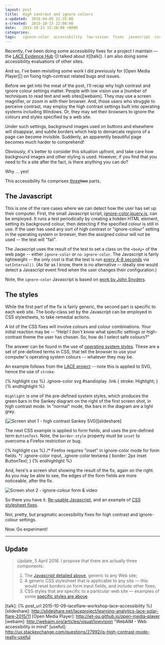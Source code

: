 ```yaml
---
layout: post
title:  High contrast and ignore colours
x-updated:  2016-04-05 21:35:00
x-created:  2015-10-15 22:00:00
date:   2015-10-23 15:20:00 +0000
categories:
tags:   ignore-color  accessibility  low-vision  fixes  javascript  css  ouplayer  LACE
---
```




Recently, I've been doing some accessibility fixes for a project I maintain
— the [LACE Evidence Hub][] ([I talked about it][talk]).
I am also doing some accessibility evaluations of other sites.

And so, I've been revisiting some work I did previously for [Open Media Player][]
on fixing high-contrast related bugs and issues.

<!--more-->

Before we get into the meat of the post, I'll recap why high contrast and ignore colour settings matter.
People with low vision use a [number of techniques to read text and web sites][webaim].
They may use a screen magnifier, or zoom in with their browser.
And, those users who struggle to perceive contrast, may employ the high contrast settings built into operating systems including Windows.
Or, they may set their browsers to ignore the colours and styles specified by a web site.

Under such settings, background images used on buttons and elsewhere will disappear, and subtle borders which help to demarcate regions of a page can become invisible.
Suddenly, an apparently beautiful page becomes much harder to comprehend!

Obviously, it's better to consider this situation upfront, and take care how background images and other styling is used.
However, if you find that you need to fix a site after the fact, is there anything you can do?

Why ... yes!

This accessibility fix comprises [<ins>three</ins>][update]<del>two</del> parts.

## The Javascript

This is one of the rare cases where we can detect how the user has set up their computer.
First, the small Javascript script, [ignore-color.jquery.js][js], can be employed.
It runs a test periodically by creating a hidden HTML element, setting its
background colour, then detecting if the specified colour is still in use.
If the user has used any sort of high contrast or "ignore-colour" setting in the operating
system or browser, then the assigned colour will not be used -- the test will "fail".

The Javascript uses the result of the test to set a class on the `<body>` of the web page --
either `ignore-color` or `no-ignore-color`. The Javascript is fairly lightweight --
the only cost is that the test is run [every 4-8 seconds][tag-int] via `setInterval()`.
(As far as I know, there is no alternative -- ideally one would detect a Javascript event fired when the user changes their configuration.)

Note, the `ignore-color` Javascript is based on [work by John Snyders][snyders].

## The styles

While the first part of the fix is fairly generic, the second part is specific to each web site.
The body-class set by the Javascript can be employed in CSS stylesheets, to take remedial actions.

A lot of the CSS fixes will involve colours and colour combinations. Your initial reaction
may be -- “Help! I don't know what specific settings or high-contrast theme the user has
chosen. So, how do I select safe colours?”

The answer can be found in the use of [operating system styles][sitepoint].
These are a set of pre-defined terms in CSS, that tell the browser to use your
computer's operating system colours -- whatever they may be.


An example follows from the [LACE project][css] --
note this is applied to SVG, hence the use of `stroke`:

{% highlight css %}
.ignore-color svg #sandisplay .link {
        stroke: Highlight;
}
{% endhighlight %}

`Highlight` is one of the pre-defined system styles, which produces the green
bars in the Sankey diagram on the right of the first screen shot, in high contrast mode.
In "normal" mode, the bars in the diagram are a light grey.

[![Screen shot 1 - high contrast Sankey SVG][img-1]][slideshare]


The next CSS example is applied to form fields, and uses the pre-defined term `ButtonText`.
Note, the `border-style` property must be `inset` to overcome a Firefox restriction or bug.

{% highlight css %}
/* Firefox requires "inset" in ignore-color mode for form fields. */
.ignore-color input, .ignore-color textarea {
        border: 2px inset ButtonText;
}
{% endhighlight %}

And, here's a screen shot showing the result of the fix, again on the right.
As you may be able to see, the edges of the form fields are more noticeable, after the fix.

![Screen shot 2 - ignore-colour form & video][img-2]


So there you have it.
[Re-usable Javascript][js], and an example of [CSS stylesheet fixes][css].

Not, pretty, but pragmatic accessibility fixes for high contrast and ignore-colour settings.

Now. Go experiment!

---

## Update

> Update, 5 April 2016. I propose that there are actually three components:
>
> 1. The [Javascript detailed above](#the-javascript), generic to any Web site;
> 2. A generic CSS stylesheet that is applicable to any site —
  this would reset borders on form input fields, and include other fixes;
> 3. CSS styles that are specific to a particular web site —
  examples of some [specific styles are above](#the-styles).


[update]: #update "See update"
[LACE Evidence Hub]: http://evidence.laceproject.eu
[talk-x]: /2015/10/09/laceflare-workshop-lace-accessibility.html
[talk]: {% post_url 2015-10-09-laceflare-workshop-lace-accessibility %}
[slideshare]: http://slideshare.net/laceproject/learning-analytics-lace-solar-flare-2015/11
[Open Media Player]: http://iet-ou.github.io/open-media-player
[webaim]: http://webaim.org/articles/visual/lowvision "WebAIM - Web accessibility in mind"
[useful]: http://ux.stackexchange.com/questions/27992/is-high-contrast-mode-really-useful

[js]: https://gist.github.com/nfreear/c82581b4485cd303150d "ignore-color.jquery.js – on GitHub. License: MIT"
[snyders]: http://hardlikesoftware.com/weblog/2009/11/04/css-sprites-vs-high-contrast-mode/
    "CSS sprites vs. high contrast mode, November 4, 2009, by John Snyders (Code: public domain)"

[css]: https://github.com/IET-OU/wp-iet-generic-plugins/blob/master/css/wp-eh-ignore-color.css#L19-L22
    "wp-eh-ignore-color.css – on GitHub. License: GPL"
[sys]: http://webdesign.about.com/od/colorcharts/l/blsystemcolors.htm
[sitepoint]: http://www.sitepoint.com/css-system-styles/
    "How to Use Operating System Styles in CSS, by Craig Buckler, August 11, 2009"
[satis]: http://iet-embed-acct.open.ac.uk/satis/#!/ignore

[slide]: https://docs.google.com/presentation/d/1xkJz6FO6sC07ED7s6fsy4ZR3ds4zDl1jTdsFfEge4Ns/edit#
[img-1]: https://lh3.googleusercontent.com/_9KTY0jDnn8XoToAQc1zDxgOteSlgH_sEEyq7A79hcD6WDq4HjWJXO-NK5xYi40UzXWRY_QxAuhcXpQfBgOspZbzQicTvzT2p_QdDMlVMHN2mubr6VI-PuVOhApvM4YUvd_rf8Nv1A
    "Screen shot 1 – before and after the fix"
[img-2]: https://lh3.googleusercontent.com/-Na-bOj5r05cha_DyhpejXsEz9fuQ8nUXznee_Y3lSKkUCp1IYECt4iCFkvs4Yn4j3ksYW7SuTvsh8iv8V6l2ZsyGTC3JyhbUadz9mZxLTDIDKv-1SqUkC-MNNcEpKcVm1wzBPDNow
    "Screen shot 2 – before and after the fix"

[tag-X]: javascript:return%20false "You decide!"
[tag-int]: #!tag "You decide the time interval! Try to strike a balance.."


[End]: end
